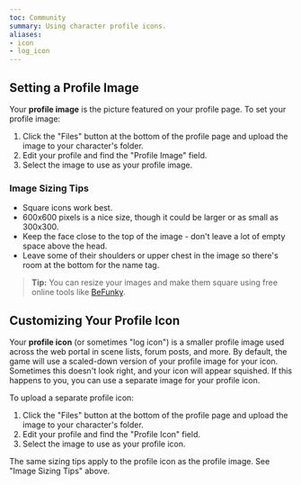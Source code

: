 ```yaml
---
toc: Community
summary: Using character profile icons.
aliases:
- icon
- log_icon
---
```


## Setting a Profile Image

Your **profile image** is the picture featured on your profile page.  To set your profile image:

1. Click the "Files" button at the bottom of the profile page and upload the image to your character's folder.
2. Edit your profile and find the "Profile Image" field.
3. Select the image to use as your profile image.

### Image Sizing Tips

* Square icons work best.
* 600x600 pixels is a nice size, though it could be larger or as small as 300x300.
* Keep the face close to the top of the image - don't leave a lot of empty space above the head.
* Leave some of their shoulders or upper chest in the image so there's room at the bottom for the name tag.

> **Tip:** You can resize your images and make them square using free online tools like [BeFunky](https://www.befunky.com/create/).

## Customizing Your Profile Icon

Your **profile icon** (or sometimes "log icon") is a smaller profile image used across the web portal in scene lists, forum posts, and more. By default, the game will use a scaled-down version of your profile image for your icon.  Sometimes this doesn't look right, and your icon will appear squished.  If this happens to you, you can use a separate image for your profile icon.

To upload a separate profile icon:

1. Click the "Files" button at the bottom of the profile page and upload the image to your character's folder.
2. Edit your profile and find the "Profile Icon" field.
3. Select the image to use as your profile icon.

The same sizing tips apply to the profile icon as the profile image.  See "Image Sizing Tips" above.